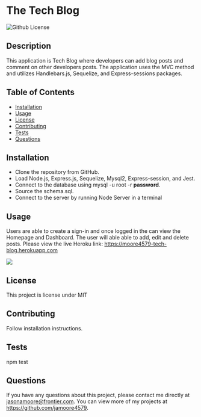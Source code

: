 # The Tech Blog
  ![Github License](http://img.shields.io/badge/license-MIT-blue.svg)
  

  ## Description
  This application is Tech Blog where developers can add blog posts and comment on other developers posts. The application uses the MVC method and utilizes Handlebars.js, Sequelize, and Express-sessions packages.

  ## Table of Contents
  * [Installation](#installation)
  * [Usage](#usage)
  * [License](#license)
  * [Contributing](#contributing)
  * [Tests](#tests)
  * [Questions](#questions)
  
  ## Installation
  * Clone the repository from GitHub. 
  * Load Node.js, Express.js, Sequelize, Mysql2, Express-session, and Jest. 
  * Connect to the database using mysql -u root -r **password**. 
  * Source the schema.sql. 
  * Connect to the server by running Node Server in a terminal

  ## Usage
  Users are able to create a sign-in and once logged in the can view the Homepage and Dashboard. The user will able able to add, edit and delete posts. Please view the live Heroku link: https://moore4579-tech-blog.herokuapp.com

  <img src="public/img/screen.png">

  ## License
  This project is license under MIT

  ## Contributing
  Follow installation instructions.

  ## Tests
  npm test

  ## Questions
  If you have any questions about this project, please contact me directly at jasonamoore@frontier.com. You can view more of my projects at https://github.com/jamoore4579.
  